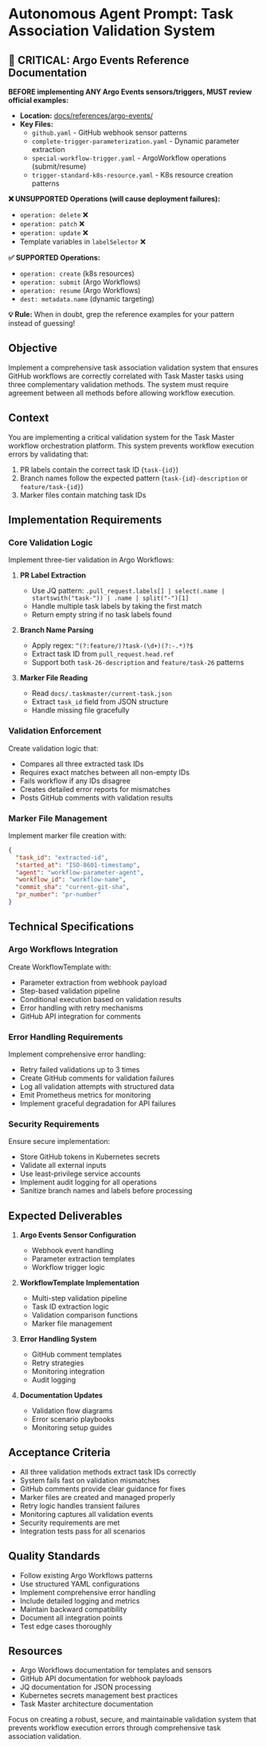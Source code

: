 # Autonomous Agent Prompt: Task Association Validation System

## 🚨 CRITICAL: Argo Events Reference Documentation

**BEFORE implementing ANY Argo Events sensors/triggers, MUST review official examples:**
- **Location:** [docs/references/argo-events/](../../../references/argo-events/)
- **Key Files:**
  - `github.yaml` - GitHub webhook sensor patterns
  - `complete-trigger-parameterization.yaml` - Dynamic parameter extraction  
  - `special-workflow-trigger.yaml` - ArgoWorkflow operations (submit/resume)
  - `trigger-standard-k8s-resource.yaml` - K8s resource creation patterns

**❌ UNSUPPORTED Operations (will cause deployment failures):**
- `operation: delete` ❌
- `operation: patch` ❌  
- `operation: update` ❌
- Template variables in `labelSelector` ❌

**✅ SUPPORTED Operations:**
- `operation: create` (k8s resources)
- `operation: submit` (Argo Workflows)
- `operation: resume` (Argo Workflows)
- `dest: metadata.name` (dynamic targeting)

**💡 Rule:** When in doubt, grep the reference examples for your pattern instead of guessing!


## Objective

Implement a comprehensive task association validation system that ensures GitHub workflows are correctly correlated with Task Master tasks using three complementary validation methods. The system must require agreement between all methods before allowing workflow execution.

## Context

You are implementing a critical validation system for the Task Master workflow orchestration platform. This system prevents workflow execution errors by validating that:
1. PR labels contain the correct task ID (`task-{id}`)
2. Branch names follow the expected pattern (`task-{id}-description` or `feature/task-{id}`)
3. Marker files contain matching task IDs

## Implementation Requirements

### Core Validation Logic

Implement three-tier validation in Argo Workflows:

1. **PR Label Extraction**
   - Use JQ pattern: `.pull_request.labels[] | select(.name | startswith("task-")) | .name | split("-")[1]`
   - Handle multiple task labels by taking the first match
   - Return empty string if no task labels found

2. **Branch Name Parsing**
   - Apply regex: `^(?:feature/)?task-(\d+)(?:-.*)?$`
   - Extract task ID from `pull_request.head.ref`
   - Support both `task-26-description` and `feature/task-26` patterns

3. **Marker File Reading**
   - Read `docs/.taskmaster/current-task.json`
   - Extract `task_id` field from JSON structure
   - Handle missing file gracefully

### Validation Enforcement

Create validation logic that:
- Compares all three extracted task IDs
- Requires exact matches between all non-empty IDs
- Fails workflow if any IDs disagree
- Creates detailed error reports for mismatches
- Posts GitHub comments with validation results

### Marker File Management

Implement marker file creation with:
```json
{
  "task_id": "extracted-id",
  "started_at": "ISO-8601-timestamp",
  "agent": "workflow-parameter-agent",
  "workflow_id": "workflow-name",
  "commit_sha": "current-git-sha",
  "pr_number": "pr-number"
}
```

## Technical Specifications

### Argo Workflows Integration

Create WorkflowTemplate with:
- Parameter extraction from webhook payload
- Step-based validation pipeline
- Conditional execution based on validation results
- Error handling with retry mechanisms
- GitHub API integration for comments

### Error Handling Requirements

Implement comprehensive error handling:
- Retry failed validations up to 3 times
- Create GitHub comments for validation failures
- Log all validation attempts with structured data
- Emit Prometheus metrics for monitoring
- Implement graceful degradation for API failures

### Security Requirements

Ensure secure implementation:
- Store GitHub tokens in Kubernetes secrets
- Validate all external inputs
- Use least-privilege service accounts
- Implement audit logging for all operations
- Sanitize branch names and labels before processing

## Expected Deliverables

1. **Argo Events Sensor Configuration**
   - Webhook event handling
   - Parameter extraction templates
   - Workflow trigger logic

2. **WorkflowTemplate Implementation**
   - Multi-step validation pipeline
   - Task ID extraction logic
   - Validation comparison functions
   - Marker file management

3. **Error Handling System**
   - GitHub comment templates
   - Retry strategies
   - Monitoring integration
   - Audit logging

4. **Documentation Updates**
   - Validation flow diagrams
   - Error scenario playbooks
   - Monitoring setup guides

## Acceptance Criteria

- All three validation methods extract task IDs correctly
- System fails fast on validation mismatches
- GitHub comments provide clear guidance for fixes
- Marker files are created and managed properly
- Retry logic handles transient failures
- Monitoring captures all validation events
- Security requirements are met
- Integration tests pass for all scenarios

## Quality Standards

- Follow existing Argo Workflows patterns
- Use structured YAML configurations
- Implement comprehensive error handling
- Include detailed logging and metrics
- Maintain backward compatibility
- Document all integration points
- Test edge cases thoroughly

## Resources

- Argo Workflows documentation for templates and sensors
- GitHub API documentation for webhook payloads
- JQ documentation for JSON processing
- Kubernetes secrets management best practices
- Task Master architecture documentation

Focus on creating a robust, secure, and maintainable validation system that prevents workflow execution errors through comprehensive task association validation.